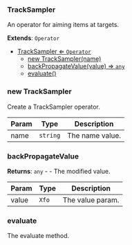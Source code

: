 <a name="TrackSampler"></a>

### TrackSampler 
An operator for aiming items at targets.


**Extends**: <code>Operator</code>  

* [TrackSampler ⇐ <code>Operator</code>](#TrackSampler)
    * [new TrackSampler(name)](#new-TrackSampler)
    * [backPropagateValue(value) ⇒ <code>any</code>](#backPropagateValue)
    * [evaluate()](#evaluate)

<a name="new_TrackSampler_new"></a>

### new TrackSampler
Create a TrackSampler operator.


| Param | Type | Description |
| --- | --- | --- |
| name | <code>string</code> | The name value. |

<a name="TrackSampler+backPropagateValue"></a>

### backPropagateValue

**Returns**: <code>any</code> - - The modified value.  

| Param | Type | Description |
| --- | --- | --- |
| value | <code>Xfo</code> | The value param. |

<a name="TrackSampler+evaluate"></a>

### evaluate
The evaluate method.



